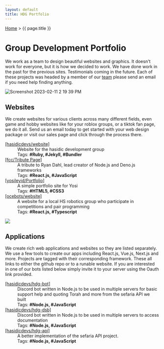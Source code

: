 ```yaml
---
layout: default
title: HDG Portfolio
---
```


[Home](../) > {{ page.title }}

# Group Development Portfolio

We work as a team to design beautiful websites and graphics. It doesn't work for everyone, but it is how we decided to work. We have done work in the past for the previous sites. Testimonials coming in the future. Each of these projects was headed by a member of our [team](staff) please send an email if you need help finding anything. 

![Screenshot 2023-02-11 2 19 39 PM](https://user-images.githubusercontent.com/14003326/218277127-c7dfffd7-b514-4d90-9498-e6d3b654fbce.png)

<h2>Websites</h2>

<p>We create websites for various clients across many different fields, even game and hobby websites like for your roblox groups, or a tiktok fan page, we do it all. Send us an email today to get started with your web design package or visit our sales page<!-- LINK /sale/ --> and click through the process there.</p>

<dl>

  <dt>
    <a name="[hasidicdevs/website]" href="https://hasidic.dev">
      [hasidicdevs/website]
    </a>
  </dt>
  <dd>Website for the hasidic development group</dd>
  <dd>Tags: <strong>#Ruby, #Jekyll, #Bundler</strong></dd>

  <dt>
    <a name="[fcc/Tribute Page]" href="https://tribute-page.hasidicdev.repl.co/" target="_blank">
      [fcc/Tribute Page]
    </a>
  </dt>
  <dd>A tribute to Ryan Dahl, lead creator of Node.js and Deno.js frameworks</dd>
  <dd>Tags: <strong>#React.js, #JavaScript</strong></dd>

  <dt>
    <a name="[yosileyid/Portfolio]" href="https://portfolio.hasidicdev.repl.co/" target="_blank">
      [yosileyid/Portfolio]
    </a>
  </dt>
  <dd>A simple portfolio site for Yosi</dd>
  <dd>Tags: <strong>#HTML5, #CSS3</strong></dd>


  <dt>
    <a name="[ocebots/website]" href="https://Ocebots-Robotics.hasidicdev.repl.co" target="_blank">
      [ocebots/website]
    </a>
  </dt>
  <dd>A website for a local HS robotics group who participate in competitions and pair programming</dd>
  <dd>Tags: <strong>#React.js, #Typescript</strong></dd>

<dl>

<p></p>
<img src="https://user-images.githubusercontent.com/14003326/218279866-e04c9250-2bba-48fa-8ed7-b0581ceca369.png" />

<h2>Applications</h2>

<p>
We create rich web applications and websites so they are listed separately. We use a few tools to create our apps including React.js, Vue.js, Next.js and more. Projects are tagged with their corresponding framework. These all links to either the github repo or to a runable website. If you are interested in one of our bots listed below simply invite it to your server using the Oauth link provided.
</p>

<dl>
  <dt>
    <a name="[hasidicdevs/hdg-bot]" href="https://github.com/hasidicdevs/hdg-bot" target="_blank" >
      [hasidicdevs/hdg-bot]
    </a>
  </dt>
  <dd>Discord bot written in Node.js to be used in multiple servers for basic support help and quoting Torah and more from the sefaria API we built</dd>
  <dd>Tags: <strong>#Node.js, #JavaScript</strong></dd>

  <dt>
    <a name="[hasidicdevs/hdg-dsb]" href="https://github.com/yosileyid/dsb" target="_blank" >
      [hasidicdevs/hdg-dsb]
    </a>
  </dt>
  <dd>Discord bot written in Node.js to be used in multiple servers to access documentation</dd>
  <dd>Tags: <strong>#Node.js, #JavaScript</strong></dd>

  <dt>
    <a name="[hasidicdevs/hdg-api]" href="https://github.com/yosileyid/dsb" target="_blank" >
      [hasidicdevs/hdg-api]
    </a>
  </dt>
  <dd>A better implementation of the sefaria API project.</dd>
  <dd>Tags: <strong>#Node.js, #JavaScript</strong></dd>
<dl>
